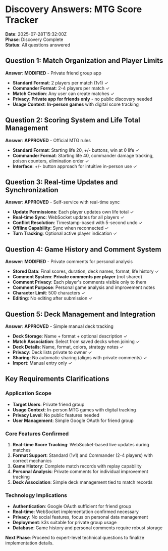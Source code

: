 # Discovery Answers: MTG Score Tracker

**Date**: 2025-07-28T15:32:00Z  
**Phase**: Discovery Complete  
**Status**: All questions answered

## Question 1: Match Organization and Player Limits
**Answer**: **MODIFIED** - Private friend group app
- **Standard Format**: 2 players per match (1v1) ✓
- **Commander Format**: 2-4 players per match ✓  
- **Match Creation**: Any user can create matches ✓
- **Privacy**: **Private app for friends only** - no public discovery needed
- **Usage Context**: **In-person games** with digital score tracking

## Question 2: Scoring System and Life Total Management
**Answer**: **APPROVED** - Official MTG rules
- **Standard Format**: Starting life 20, +/- buttons, win at 0 life ✓
- **Commander Format**: Starting life 40, commander damage tracking, poison counters, elimination order ✓
- **Interface**: +/- button approach for intuitive in-person use ✓

## Question 3: Real-time Updates and Synchronization  
**Answer**: **APPROVED** - Self-service with real-time sync
- **Update Permissions**: Each player updates own life total ✓
- **Real-time Sync**: WebSocket updates for all players ✓
- **Conflict Resolution**: Timestamp-based with 5-second undo ✓
- **Offline Capability**: Sync when reconnected ✓
- **Turn Tracking**: Optional active player indication ✓

## Question 4: Game History and Comment System
**Answer**: **MODIFIED** - Private comments for personal analysis
- **Stored Data**: Final scores, duration, deck names, format, life history ✓
- **Comment System**: **Private comments per player** (not shared)
- **Comment Privacy**: Each player's comments visible only to them
- **Comment Purpose**: Personal game analysis and improvement notes
- **Character Limit**: 500 characters ✓
- **Editing**: No editing after submission ✓

## Question 5: Deck Management and Integration
**Answer**: **APPROVED** - Simple manual deck tracking
- **Deck Storage**: Name + format + optional description ✓
- **Match Association**: Select from saved decks when joining ✓
- **Deck Details**: Name, format, colors, strategy notes ✓
- **Privacy**: Deck lists private to owner ✓
- **Sharing**: No automatic sharing (aligns with private comments) ✓
- **Import**: Manual entry only ✓

## Key Requirements Clarifications

### Application Scope
- **Target Users**: Private friend group
- **Usage Context**: In-person MTG games with digital tracking
- **Privacy Level**: No public features needed
- **User Management**: Simple Google OAuth for friend group

### Core Features Confirmed
1. **Real-time Score Tracking**: WebSocket-based live updates during matches
2. **Format Support**: Standard (1v1) and Commander (2-4 players) with correct mechanics
3. **Game History**: Complete match records with replay capability
4. **Personal Analysis**: Private comments for individual improvement tracking
5. **Deck Association**: Simple deck management tied to match records

### Technology Implications
- **Authentication**: Google OAuth sufficient for friend group
- **Real-time**: WebSocket implementation confirmed necessary
- **Privacy**: No social features, focus on personal data management
- **Deployment**: k3s suitable for private group usage
- **Database**: Game history and personal comments require robust storage

**Next Phase**: Proceed to expert-level technical questions to finalize implementation details.